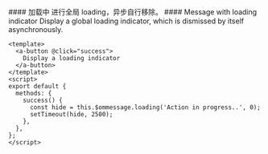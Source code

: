 <cn>
#### 加载中
进行全局 loading，异步自行移除。
</cn>

<us>
#### Message with loading indicator
Display a global loading indicator, which is dismissed by itself asynchronously.
</us>

```vue
<template>
  <a-button @click="success">
    Display a loading indicator
  </a-button>
</template>
<script>
export default {
  methods: {
    success() {
      const hide = this.$ommessage.loading('Action in progress..', 0);
      setTimeout(hide, 2500);
    },
  },
};
</script>
```
